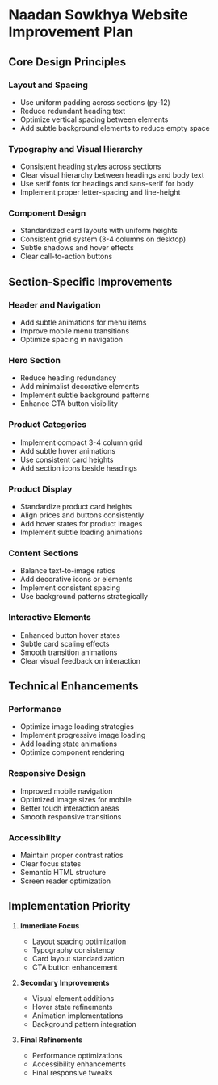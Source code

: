 # Naadan Sowkhya Website Improvement Plan

## Core Design Principles

### Layout and Spacing

- Use uniform padding across sections (py-12)
- Reduce redundant heading text
- Optimize vertical spacing between elements
- Add subtle background elements to reduce empty space

### Typography and Visual Hierarchy

- Consistent heading styles across sections
- Clear visual hierarchy between headings and body text
- Use serif fonts for headings and sans-serif for body
- Implement proper letter-spacing and line-height

### Component Design

- Standardized card layouts with uniform heights
- Consistent grid system (3-4 columns on desktop)
- Subtle shadows and hover effects
- Clear call-to-action buttons

## Section-Specific Improvements

### Header and Navigation

- Add subtle animations for menu items
- Improve mobile menu transitions
- Optimize spacing in navigation

### Hero Section

- Reduce heading redundancy
- Add minimalist decorative elements
- Implement subtle background patterns
- Enhance CTA button visibility

### Product Categories

- Implement compact 3-4 column grid
- Add subtle hover animations
- Use consistent card heights
- Add section icons beside headings

### Product Display

- Standardize product card heights
- Align prices and buttons consistently
- Add hover states for product images
- Implement subtle loading animations

### Content Sections

- Balance text-to-image ratios
- Add decorative icons or elements
- Implement consistent spacing
- Use background patterns strategically

### Interactive Elements

- Enhanced button hover states
- Subtle card scaling effects
- Smooth transition animations
- Clear visual feedback on interaction

## Technical Enhancements

### Performance

- Optimize image loading strategies
- Implement progressive image loading
- Add loading state animations
- Optimize component rendering

### Responsive Design

- Improved mobile navigation
- Optimized image sizes for mobile
- Better touch interaction areas
- Smooth responsive transitions

### Accessibility

- Maintain proper contrast ratios
- Clear focus states
- Semantic HTML structure
- Screen reader optimization

## Implementation Priority

1. **Immediate Focus**

   - Layout spacing optimization
   - Typography consistency
   - Card layout standardization
   - CTA button enhancement

2. **Secondary Improvements**

   - Visual element additions
   - Hover state refinements
   - Animation implementations
   - Background pattern integration

3. **Final Refinements**
   - Performance optimizations
   - Accessibility enhancements
   - Final responsive tweaks
